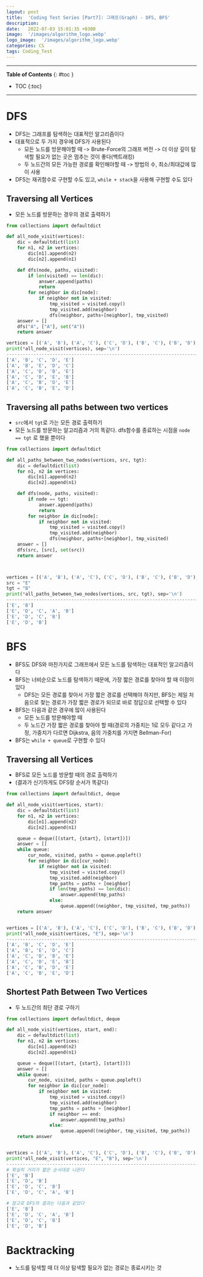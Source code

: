```yaml
---
layout: post
title:  'Coding Test Series [Part7]: 그래프(Graph) - DFS, BFS'
description: 
date:   2022-07-03 15:01:35 +0300
image:  '/images/algorithm_logo.webp'
logo_image:  '/images/algorithm_logo.webp'
categories: CS
tags: Coding_Test
---
```

---

**Table of Contents**
{: #toc }
*  TOC
{:toc}

---

# DFS

- DFS는 그래프를 탐색하는 대표적인 알고리즘이다
- 대표적으로 두 가지 경우에 DFS가 사용된다
  - 모든 노드를 방문해야할 때 -> Brute-Force의 그래프 버전 -> 더 이상 깊이 탐색할 필요가 없는 곳은 멈추는 것이 좋다(백트래킹)
  - 두 노드간의 모든 가능한 경로를 확인해야할 때 -> 방법의 수, 최소/최대값에 많이 사용
- DFS는 재귀함수로 구현할 수도 있고, `while + stack`을 사용해 구현할 수도 있다

## Traversing all Vertices

- 모든 노드를 방문하는 경우의 경로 출력하기

```python
from collections import defaultdict

def all_node_visit(vertices):
    dic = defaultdict(list)
    for n1, n2 in vertices:
        dic[n1].append(n2)
        dic[n2].append(n1)

    def dfs(node, paths, visited):
        if len(visited) == len(dic):
            answer.append(paths)
            return
        for neighbor in dic[node]:
            if neighbor not in visited:
                tmp_visited = visited.copy()
                tmp_visited.add(neighbor)
                dfs(neighbor, paths+[neighbor], tmp_visited)
    answer = []
    dfs("A", ["A"], set("A"))
    return answer

vertices = [('A', 'B'), ('A', 'C'), ('C', 'D'), ('B', 'C'), ('B', 'D'), ('B', 'E'), ('D', 'E')]
print(*all_node_visit(vertices), sep='\n')
-----------------------------------------------------------------------------------------------------
['A', 'B', 'C', 'D', 'E']
['A', 'B', 'E', 'D', 'C']
['A', 'C', 'D', 'B', 'E']
['A', 'C', 'D', 'E', 'B']
['A', 'C', 'B', 'D', 'E']
['A', 'C', 'B', 'E', 'D']
```

## Traversing all paths between two vertices

- `src`에서 `tgt`로 가는 모든 경로 출력하기
- 모든 노드를 방문하는 알고리즘과 거의 똑같다. dfs함수를 종료하는 시점을 `node == tgt` 로 했을 뿐이다

```python
from collections import defaultdict

def all_paths_between_two_nodes(vertices, src, tgt):
    dic = defaultdict(list)
    for n1, n2 in vertices:
        dic[n1].append(n2)
        dic[n2].append(n1)

    def dfs(node, paths, visited):
        if node == tgt:
            answer.append(paths)
            return
        for neighbor in dic[node]:
            if neighbor not in visited:
                tmp_visited = visited.copy()
                tmp_visited.add(neighbor)
                dfs(neighbor, paths+[neighbor], tmp_visited)
    answer = []
    dfs(src, [src], set(src))
    return answer



vertices = [('A', 'B'), ('A', 'C'), ('C', 'D'), ('B', 'C'), ('B', 'D'), ('B', 'E'), ('D', 'E')]
src = "E"
tgt = "B"
print(*all_paths_between_two_nodes(vertices, src, tgt), sep='\n')
------------------------------------------------------------------------------------------------------
['E', 'B']
['E', 'D', 'C', 'A', 'B']
['E', 'D', 'C', 'B']
['E', 'D', 'B']
```

# BFS

- BFS도 DFS와 마찬가지로 그래프에서 모든 노드를 탐색하는 대표적인 알고리즘이다
- BFS는 너비순으로 노드를 탐색하기 때문에, 가장 짧은 경로를 찾아야 할 때 이점이 있다
  - DFS는 모든 경로를 찾아서 가장 짧은 경로를 선택해야 하지만, BFS는 제일 처음으로 찾는 경로가 가장 짧은 경로가 되므로 바로 정답으로 선택할 수 있다
- BFS는 다음과 같은 경우에 많이 사용된다
  - 모든 노드를 방문해야할 때
  - 두 노드간 가장 짧은 경로를 찾아야 할 때(경로의 가중치는 1로 모두 같다고 가정, 가중치가 다르면 Dijkstra, 음의 가중치를 가지면 Bellman-For)
- BFS는 `while + queue`로 구현할 수 있다

## Traversing all Vertices

- BFS로 모든 노드를 방문할 때의 경로 출력하기
- (결과가 신기하게도 DFS랑 순서가 똑같다)

```python
from collections import defaultdict, deque

def all_node_visit(vertices, start):
    dic = defaultdict(list)
    for n1, n2 in vertices:
        dic[n1].append(n2)
        dic[n2].append(n1)

    queue = deque([(start, {start}, [start])])
    answer = []
    while queue:
        cur_node, visited, paths = queue.popleft()
        for neighbor in dic[cur_node]:
            if neighbor not in visited:
                tmp_visited = visited.copy()
                tmp_visited.add(neighbor)
                tmp_paths = paths + [neighbor]
                if len(tmp_paths) == len(dic):
                    answer.append(tmp_paths)
                else:
                    queue.append((neighbor, tmp_visited, tmp_paths))
    return answer


vertices = [('A', 'B'), ('A', 'C'), ('C', 'D'), ('B', 'C'), ('B', 'D'), ('B', 'E'), ('D', 'E')]
print(*all_node_visit(vertices, "E"), sep='\n')
-------------------------------------------------------------------------------------
['A', 'B', 'C', 'D', 'E']
['A', 'B', 'E', 'D', 'C']
['A', 'C', 'D', 'B', 'E']
['A', 'C', 'D', 'E', 'B']
['A', 'C', 'B', 'D', 'E']
['A', 'C', 'B', 'E', 'D']
```

## Shortest Path Between Two Vertices 

- 두 노드간의 최단 경로 구하기

```python
from collections import defaultdict, deque

def all_node_visit(vertices, start, end):
    dic = defaultdict(list)
    for n1, n2 in vertices:
        dic[n1].append(n2)
        dic[n2].append(n1)

    queue = deque([(start, {start}, [start])])
    answer = []
    while queue:
        cur_node, visited, paths = queue.popleft()
        for neighbor in dic[cur_node]:
            if neighbor not in visited:
                tmp_visited = visited.copy()
                tmp_visited.add(neighbor)
                tmp_paths = paths + [neighbor]
                if neighbor == end:
                    answer.append(tmp_paths)
                else:
                    queue.append((neighbor, tmp_visited, tmp_paths))
    return answer


vertices = [('A', 'B'), ('A', 'C'), ('C', 'D'), ('B', 'C'), ('B', 'D'), ('B', 'E'), ('D', 'E')]
print(*all_node_visit(vertices, "E", "B"), sep='\n')
--------------------------------------------------------------------------------
# 확실히 거리가 짧은 순서대로 나온다
['E', 'B']
['E', 'D', 'B']
['E', 'D', 'C', 'B']
['E', 'D', 'C', 'A', 'B']

# 참고로 DFS의 결과는 다음과 같았다
['E', 'B']
['E', 'D', 'C', 'A', 'B']
['E', 'D', 'C', 'B']
['E', 'D', 'B']
```

# Backtracking

- 노드를 탐색할 때 더 이상 탐색할 필요가 없는 경로는 종료시키는 것